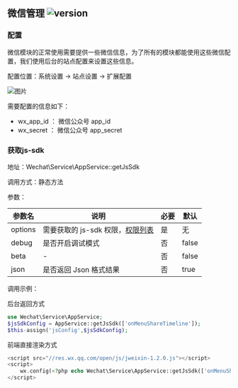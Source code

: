 ## 微信管理 ![version](https://img.shields.io/github/release/ztbcms/ztbcms-Wechat.svg?maxAge=36000)

### 配置

微信模块的正常使用需要提供一些微信信息，为了所有的模块都能使用这些微信配置，我们使用后台的站点配置来设置这些信息。

配置位置：系统设置 -> 站点设置 -> 扩展配置

 ![图片](https://dn-coding-net-production-pp.qbox.me/4268d248-a811-4e36-a9b7-caf6cbfeed8b.png) 


需要配置的信息如下：

- wx_app_id ： 微信公众号 app_id
- wx_secret ： 微信公众号 app_secret


### 获取js-sdk

地址：Wechat\Service\AppService::getJsSdk

调用方式：静态方法

参数：

| 参数名 | 说明 | 必要 | 默认 |
| -- | -- | -- | -- |
| options | 需要获取的 js-sdk 权限，[权限列表](https://mp.weixin.qq.com/wiki?action=doc&id=mp1421141115&t=0.8300217118358675#fl2) | 是 | 无 |
| debug | 是否开启调试模式 | 否 | false |
| beta | - | 否 | false |
| json | 是否返回 Json 格式结果 | 否 | true |

调用示例：

后台返回方式
```php
use Wechat\Service\AppService;
$jsSdkConfig = AppService::getJsSdk(['onMenuShareTimeline']);
$this-assign('jsConfig',$jsSdkConfig);
```

前端直接渲染方式

```php
<script src="//res.wx.qq.com/open/js/jweixin-1.2.0.js"></script>
<script>
    wx.config(<?php echo Wechat\Service\AppService::getJsSdk(['onMenuShareTimeline']); ?>);
</script>
```

